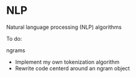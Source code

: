 # NLP
Natural language processing (NLP) algorithms

To do:

ngrams

- Implement my own tokenization algorithm
- Rewrite code centerd around an ngram object
